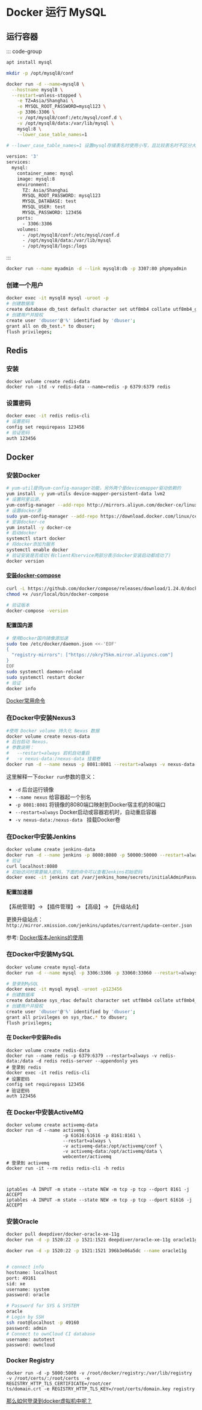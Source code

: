 # Docker 运行 MySQL



## 运行容器

::: code-group

```bash [bash]
apt install mysql
```

```bash [docker-run]
mkdir -p /opt/mysql8/conf

docker run -d --name=mysql8 \
  --hostname mysql8 \
  --restart=unless-stopped \
	-e TZ=Asia/Shanghai \
	-e MYSQL_ROOT_PASSWORD=mysql123 \
	-p 3306:3306 \
	-v /opt/mysql8/conf:/etc/mysql/conf.d \
	-v /opt/mysql8/data:/var/lib/mysql \
	mysql:8 \
	--lower_case_table_names=1
	
# --lower_case_table_names=1 设置mysql存储表名时使用小写，且比较表名时不区分大小写
```

```bash [docker-compose.yml]
version: '3'
services:
  mysql:
    container_name: mysql
    image: mysql:8
    environment:
      TZ: Asia/Shanghai
      MYSQL_ROOT_PASSWORD: mysql123
      MYSQL_DATABASE: test
      MYSQL_USER: test
      MYSQL_PASSWORD: 123456
    ports:
      - 3306:3306
    volumes:
      - /opt/mysql8/conf:/etc/mysql/conf.d
      - /opt/mysql8/data:/var/lib/mysql
      - /opt/mysql8/logs:/logs
```

:::

```bash
docker run --name myadmin -d --link mysql8:db -p 3307:80 phpmyadmin
```







### 创建一个用户

``` bash
docker exec -it mysql8 mysql -uroot -p
# 创建数据库
create database db_test default character set utf8mb4 collate utf8mb4_general_ci;
# 创建用户并授权
create user 'dbuser'@'%' identified by 'dbuser';
grant all on db_test.* to dbuser;
flush privileges;
```







## Redis

### 安装

```
docker volume create redis-data
docker run -itd -v redis-data --name=redis -p 6379:6379 redis 
```

### 设置密码

```bash
docker exec -it redis redis-cli
# 设置密码
config set requirepass 123456
# 验证密码
auth 123456 
```

## Docker

### 安装Docker

```bash
# yum-util提供yum-config-manager功能，另外两个是devicemapper驱动依赖的
yum install -y yum-utils device-mapper-persistent-data lvm2
# 设置阿里云源，
yum-config-manager --add-repo http://mirrors.aliyun.com/docker-ce/linux/centos/docker-ce.repo
# 设置docker源
sudo yum-config-manager --add-repo https://download.docker.com/linux/centos/docker-ce.repo
# 安装docker-ce
yum install -y docker-ce
# 启动docker
systemctl start docker
# 将docker添加为服务
systemctl enable docker
# 验证安装是否成功(有client和service两部分表示docker安装启动都成功了)
docker version
```

#### [安装docker-compose](<https://github.com/docker/compose/releases>)

```bash
curl -L https://github.com/docker/compose/releases/download/1.24.0/docker-compose-`uname -s`-`uname -m` -o /usr/local/bin/docker-compose
chmod +x /usr/local/bin/docker-compose

# 验证版本
docker-compose -version
```

#### 配置国内源

```bash
# 使用Docker国内镜像源加速
sudo tee /etc/docker/daemon.json <<-'EOF'
{
  "registry-mirrors": ["https://okry75km.mirror.aliyuncs.com"]
}
EOF
sudo systemctl daemon-reload
sudo systemctl restart docker
# 验证
docker info
```

[Docker常用命令](<http://www.docker.org.cn/dockerppt/106.html>)

### 在Docker中安装Nexus3

```bash
#使用 Docker volume 持久化 Nexus 数据
docker volume create nexus-data
# 后台启动 Nexus，
# 参数说明：
#   --restart=always 宕机自动重启
#   -v nexus-data:/nexus-data 挂载卷
docker run -d --name nexus -p 8081:8081 --restart=always -v nexus-data:/nexus-data sonatype/nexus3
```

这里解释一下`docker run`参数的意义：

- `-d` 后台运行镜像
- `--name nexus` 给容器起一个别名
- `-p 8081:8081`  将镜像的8080端口映射到Docker宿主机的80端口
- `--restart=always` Docker启动或容器宕机时，自动重启容器
- `-v nexus-data:/nexus-data `  挂载Docker卷

### 在Docker中安装Jenkins

```bash
docker volume create jenkins-data
docker run -d --name jenkins -p 8080:8080 -p 50000:50000 --restart=always -v jenkins-data:/var/jenkins_home jenkins/jenkins
# 验证
curl localhost:8080
# 初始访问时需要输入密码，下面的命令可以查看Jenkins初始密码
docker exec -it jenkins cat /var/jenkins_home/secrets/initialAdminPassword
```

#### 配置加速器

【系统管理】-> 【插件管理】-> 【高级】-> 【升级站点】

 更换升级站点：`http://mirror.xmission.com/jenkins/updates/current/update-center.json`

参考:  [Docker版本Jenkins的使用](<https://www.jianshu.com/p/0391e225e4a6>)

### 在Docker中安装MySQL

```bash
docker volume create mysql-data
docker run -d --name mysql -p 3306:3306 -p 33060:33060 --restart=always -v mysql-data:/var/lib/mysql -e MYSQL_ROOT_PASSWORD=123456 mysql

# 登录到MySQL
docker exec -it mysql mysql -uroot -p123456
# 创建数据库
create database sys_rbac default character set utf8mb4 collate utf8mb4_general_ci;
# 创建用户并授权
create user 'dbuser'@'%' identified by 'dbuser';
grant all privileges on sys_rbac.* to dbuser;
flush privileges;
```

#### 在 Docker中安装Redis

```
docker volume create redis-data
docker run --name redis -p 6379:6379 --restart=always -v redis-data:/data -d redis redis-server --appendonly yes 
# 登录到 redis
docker exec -it redis redis-cli
# 设置密码
config set requirepass 123456
# 验证密码
auth 123456 
```



### 在 Docker中安装ActiveMQ

```
docker volume create activemq-data
docker run -d --name activemq \
					 -p 61616:61616 -p 8161:8161 \
					 --restart=always \
					 -v activemq-data:/opt/activemq/conf \
					 -v activemq-data:/opt/activemq/data \
					 webcenter/activemq
# 登录到 activemq
docker run -it --rm redis redis-cli -h redis



iptables -A INPUT -m state --state NEW -m tcp -p tcp --dport 8161 -j ACCEPT
iptables -A INPUT -m state --state NEW -m tcp -p tcp --dport 61616 -j ACCEPT
```

### 安装Oracle

```bash
docker pull deepdiver/docker-oracle-xe-11g
docker run -d -p 1520:22 -p 1521:1521 deepdiver/oracle-xe-11g oracle11g

docker run -d -p 1520:22 -p 1521:1521 396b3e06a5dc --name oracle11g


# connect info
hostname: localhost
port: 49161
sid: xe
username: system
password: oracle

# Password for SYS & SYSTEM 
oracle
# Login by SSH
ssh root@localhost -p 49160
password: admin
# Connect to ownCloud CI database
username: autotest
password: owncloud
```

### Docker Registry

```
docker run -d -p 5000:5000 -v /root/docker/registry:/var/lib/registry -v /root/certs/:/root/certs  -e REGISTRY_HTTP_TLS_CERTIFICATE=/root/cer
ts/domain.crt -e REGISTRY_HTTP_TLS_KEY=/root/certs/domain.key registry
```

[那么如何登录到docker虚拟机中呢？](<https://www.jianshu.com/p/8c22cdfc0ffd>)